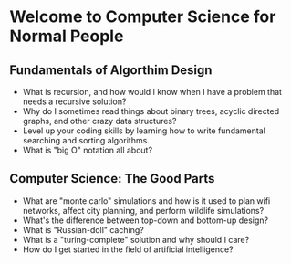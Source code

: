 # Welcome to Computer Science for Normal People

## Fundamentals of Algorthim Design

* What is recursion, and how would I know when I have a problem that needs a recursive solution?
* Why do I sometimes read things about binary trees, acyclic directed graphs, and other crazy data structures?
* Level up your coding skills by learning how to write fundamental searching and sorting algorithms.
* What is "big O" notation all about?

## Computer Science: The Good Parts

* What are "monte carlo" simulations and how is it used to plan wifi networks, affect city planning, and perform wildlife simulations?
* What's the difference between top-down and bottom-up design?
* What is "Russian-doll" caching?
* What is a "turing-complete" solution and why should I care?
* How do I get started in the field of artificial intelligence?
